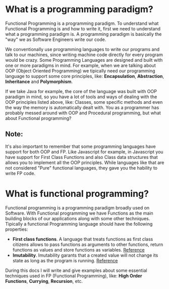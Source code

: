 # What is a programming paradigm?

Functional Programming is a programming paradigm. To understand what Functional Programming is and how to write it, first we need to understand what a programming paradigm is. A programming paradigm is basically the "way" we as Software Engineers write our code.

We conventionally use programming languages to write our programs and talk to our machines, since writing machine code directly for every program would be crazy. Some Programming Languages are designed and built with one or more paradigms in mind. For example, when we are talking about OOP (Object Oriented Programming) we tipically need our programming language to support some core principles, like: **Encapsulation**, **Abstraction**, **Inheritance** and **Polymorphism**.

If we take Java for example, the core of the language was built with OOP paradigm in mind, so you have a lot of tools and ways of dealing with the OOP principles listed above, like: Classes, some specific methods and even the way the memory is automatically dealt with. You as a programmer has probably messed around with OOP and Procedural programming, but what about Functional programming?

## Note:
It's also important to remember that some programming languages have support for both OOP and FP. Like Javascript for example, in Javascript you have support for First Class Functions and also Class data structures that allows you to implement all the OOP principles. While languages like that are not considered "Pure" functional languages, they gave you the hability to write FP code. 

# What is functional programming?
Functional programming is a programming paradigm broadly used on Software. With Functional programming we have Functions as the main building blocks of our applications along with some other techniques. Tipically a functional Programming language should have the following properties: 
- **First class functions**. A language that treats functions as first class citizens allows to pass functions as arguments to other functions, return functions as values and store functions as variables. [Reference](https://en.wikipedia.org/wiki/First-class_function)
- **Imutability**. Imutability garants that a created value will not change its state as long as the program is running. [Reference](https://en.wikipedia.org/wiki/Immutable_object)

During this docs I will write and give examples about some essential techniques used in FP (Functional Programming), like: **High Order Functions**, **Currying**, **Recursion**, etc.